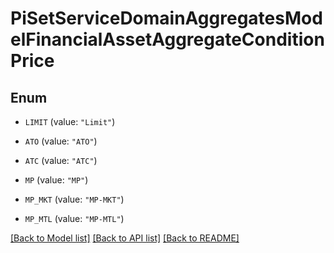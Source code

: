# PiSetServiceDomainAggregatesModelFinancialAssetAggregateConditionPrice

## Enum


* `LIMIT` (value: `"Limit"`)

* `ATO` (value: `"ATO"`)

* `ATC` (value: `"ATC"`)

* `MP` (value: `"MP"`)

* `MP_MKT` (value: `"MP-MKT"`)

* `MP_MTL` (value: `"MP-MTL"`)


[[Back to Model list]](../README.md#documentation-for-models) [[Back to API list]](../README.md#documentation-for-api-endpoints) [[Back to README]](../README.md)


